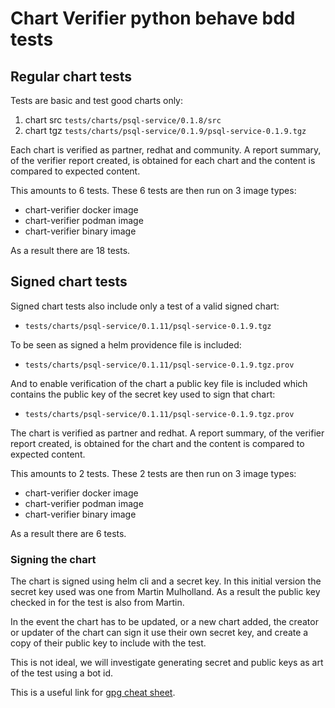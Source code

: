 # Chart Verifier python behave bdd tests

## Regular chart tests

Tests are basic and test good charts only:
1. chart src ```tests/charts/psql-service/0.1.8/src```
2. chart tgz ```tests/charts/psql-service/0.1.9/psql-service-0.1.9.tgz```

Each chart is verified as partner, redhat and community. A report summary, of the verifier report created, is obtained for each chart and the content is compared to expected content. 

This amounts to 6 tests. These 6 tests are then run on 3 image types:
- chart-verifier docker image
- chart-verifier podman image
- chart-verifier binary image

As a result there are 18 tests.

## Signed chart tests

Signed chart tests also include only a test of a valid signed chart:
   - ```tests/charts/psql-service/0.1.11/psql-service-0.1.9.tgz```

To be seen as signed a helm providence file is included:
   - ```tests/charts/psql-service/0.1.11/psql-service-0.1.9.tgz.prov```

And to enable verification of the chart a public key file is included which contains the public key of the secret key used to sign that chart:
   - ```tests/charts/psql-service/0.1.11/psql-service-0.1.9.tgz.prov```

The chart is verified as partner and redhat. A report summary, of the verifier report created, is obtained for the chart and the content is compared to expected content.

This amounts to 2 tests. These 2 tests are then run on 3 image types:
- chart-verifier docker image
- chart-verifier podman image
- chart-verifier binary image

As a result there are 6 tests.

### Signing the chart

The chart is signed using helm cli and a secret key. In this initial version the secret key used was one from Martin Mulholland. As a result the public key checked in for the test is also from Martin.

In the event the chart has to be updated, or a new chart added, the creator or updater of the chart can sign it use their own secret key, and create a copy of their public key to include with the test. 

This is not ideal, we will investigate generating secret and public keys as art of the test using a bot id. 

This is a useful link for [gpg cheat sheet](http://irtfweb.ifa.hawaii.edu/~lockhart/gpg/).